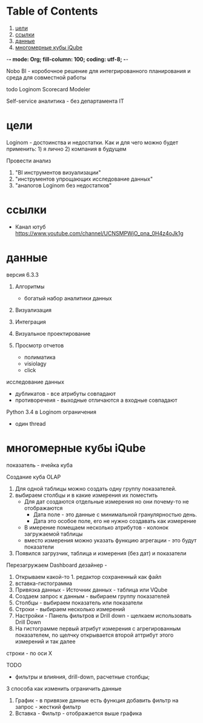 
# Table of Contents

1.  [цели](#org47d9f63)
2.  [ссылки](#org731ca45)
3.  [данные](#org9453e23)
4.  [многомерные кубы iQube](#org901373d)

-**- mode: Org; fill-column: 100; coding: utf-8; -**-

Nobo BI - коробочное решение для интегрированного планирования и среда для совместной работы

todo Loginom Scorecard Modeler

Self-service аналитика - без департамента IT


<a id="org47d9f63"></a>

# цели

Loginom - достоинства и недостатки. Как и для чего можно будет применить: 1) я лично 2) компания в будущем

Провести анализ

1.  "BI инструментов визуализации"
2.  "инструментов упрощающих исследование данных"
3.  "аналогов Loginom без недостатков"


<a id="org731ca45"></a>

# ссылки

-   Канал ютуб <https://www.youtube.com/channel/UCNSMPWjO_pna_0H4z4oJk1g>


<a id="org9453e23"></a>

# данные

версия 6.3.3

1.  Алгоритмы
    -   богатый набор аналитики данных
2.  Визуализация
3.  Интеграция

4.  Визуальное проектирование
5.  Просмотр отчетов
    -   полиматика
    -   visiolagy
    -   click

исследование данных

-   дубликатов - все атрибуты совпадают
-   противоречеия - выходные отличаются а входные совпадают

Python 3.4 в Loginom
ограничения

-   один thread


<a id="org901373d"></a>

# многомерные кубы iQube

показатель - ячейка куба

Создание куба OLAP

1.  Для одной таблицы можно создать одну группу показателей.
2.  выбираем столбцы и в какие измерения их поместить
    -   Для дат создаются отдельные измерения но они почему-то не отображаются
        -   Дата поле - это данные с минимальной гранулярностью день.
        -   Дата это особое поле, его не нужно создавать как измерение
    -   В имерение помещаем несколько атрибутов - колонок загружаемой таблицы
    -   вместо измерения можно указать функцию агрегации - это будут показатели
3.  Появился загрузчик, таблица и измерения (без дат) и показатели

Перезагружаем Dashboard дезайнер - 

1.  Открываем какой-то 1. редактор сохраненный как файл
2.  вставка-гистограмма
3.  Привязка данных - Источник данных - таблица или VQube
4.  Создаем запрос к данным - выбираем группу показателей
5.  Столбцы - выбираем показатель или показатели
6.  Строки - выбираем несколько измерений
7.  Настройки - Панель фильтров и Drill down - щелкаем использовать Drill Down
8.  На гистограмме первый атрибут измерения с агрегированным показателем, по щелчку открывается
    второй аттрибут этого измерений и так далее

строки - по оси X

TODO

-   фильтры и влияния, drill-down, расчетные столбцы;

3 способа  как изменить ограничить данные

1.  График - в привязке данные есть функция добавить фильтр на запрос - жесткий фильтр
2.  Вставка - Фильтр - отображается выше графика

